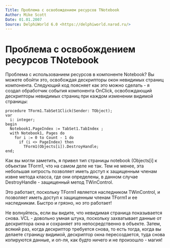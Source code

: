 ```yaml
---
Title: Проблема с освобождением ресурсов TNotebook
Author: Mike Scott
Date: 01.01.2007
Source: DelphiWorld 6.0 <https://delphiworld.narod.ru/>
---
```



Проблема с освобождением ресурсов TNotebook
===========================================

Проблема с использованием ресурсов в компоненте Notebook? Вы можете
обойти это, освобождая дескрипторы окон невидимых страниц компонента.
Следующий код поясняет как это можно сделать - я создал обработчик
события компонента OnClick, освобождающий дескрипторы невидимых страниц
при каждом изменении видимой страницы:

    procedure TForm1.TabSet1Click(Sender: TObject);
    var 
      i: integer;
    begin
      Notebook1.PageIndex := TabSet1.TabIndex ;
      with Notebook1, Pages do 
        for i := 0 to Count - 1 do
          if (i <> PageIndex) then 
            TForm1(Objects[i]).DestroyHandle;
    end;

Как вы могли заметить, я привел тип страницы notebook (Objects[i] к
объектам TForm1, что на самом деле не так. Тем не менее, эта небольшая
хитрость позволяет иметь доступ к защищенным членам извне метода класса,
где они определены, в данном случае DestroyHandle - защищенный метод
TWinControl.

Это работает, поскольку TForm1 является наследником TWinControl, и
позволяет иметь доступ к защищенным членам TForm1 и ее наследникам.
Быстро и грязно, но это работает!

Не волнуйтесь, если вы видите, что невидимая страница показывается
снова. VCL - довольно умная штука, поскольку захватывает данные от
дескриптора окна и сохраняет это непосредственно в объекте. Затем,
всякий раз, когда дескриптор требуется снова, то есть тогда, когда вы
делаете страницу видимой, дескриптор окна пересоздается, туда снова
копируются данные, и оп-ля, как будто ничего и не произошло - магия!


